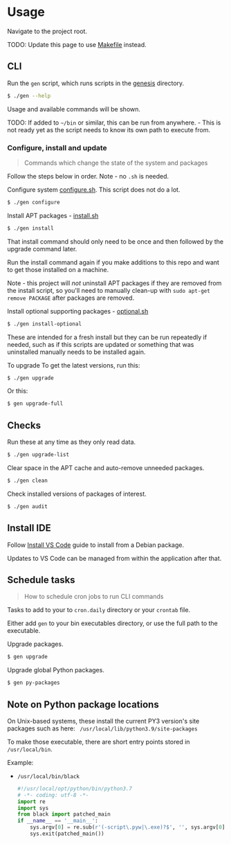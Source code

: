 # Usage

Navigate to the project root.

TODO: Update this page to use [Makefile](/Makefile) instead.


## CLI

Run the `gen` script, which runs scripts in the [genesis](/genesis) directory.

```sh
$ ./gen --help
```

Usage and available commands will be shown.

TODO: If added to `~/bin` or similar, this can be run from anywhere. - This is not ready yet as the script needs to know its own path to execute from.


### Configure, install and update
> Commands which change the state of the system and packages

Follow the steps below in order. Note - no `.sh` is needed.

Configure system [configure.sh](/genesis/config.sh). This script does not do a lot.

```sh
$ ./gen configure
```

Install APT packages - [install.sh](/genesis/install.sh)

```sh
$ ./gen install
```

That install command should only need to be once and then followed by the upgrade command later.

Run the install command again if you make additions to this repo and want to get those installed on a machine.

Note - this project will _not_ uninstall APT packages if they are removed from the install script, so you'll need to manually clean-up with `sudo apt-get remove PACKAGE` after packages are removed.

Install optional supporting packages - [optional.sh](/genesis/install-optional.sh)

```sh
$ ./gen install-optional
```

These are intended for a fresh install but they can be run repeatedly if needed, such as if this scripts are updated or something that was uninstalled manually needs to be installed again.

To upgrade To get the latest versions, run this:

```sh
$ ./gen upgrade
```

Or this:

```sh
$ gen upgrade-full
```


## Checks

Run these at any time as they only read data.

```sh
$ ./gen upgrade-list
```

Clear space in the APT cache and auto-remove unneeded packages.

```sh
$ ./gen clean
```

Check installed versions of packages of interest.

```sh
$ ./gen audit
```


## Install IDE

Follow [Install VS Code](/docs/install-vs-code.md) guide to install from a Debian package.

Updates to VS Code can be managed from within the application after that.


## Schedule tasks
> How to schedule cron jobs to run CLI commands

<!-- This could be moved to a separate section even as Configure, but it must follow Usage/CLI -->

Tasks to add to your to `cron.daily` directory or your `crontab` file.

Either add `gen` to your bin executables directory, or use the full path to the executable.

Upgrade packages.

```sh
$ gen upgrade
```

Upgrade global Python packages.

```sh
$ gen py-packages
```


## Note on Python package locations

On Unix-based systems, these install the current PY3 version's site packages  such as here: ` /usr/local/lib/python3.9/site-packages`

To make those executable, there are short entry points stored in `/usr/local/bin`.

Example:

- `/usr/local/bin/black`
    ```python
    #!/usr/local/opt/python/bin/python3.7
    # -*- coding: utf-8 -*-
    import re
    import sys
    from black import patched_main
    if __name__ == '__main__':
        sys.argv[0] = re.sub(r'(-script\.pyw|\.exe)?$', '', sys.argv[0])
        sys.exit(patched_main())
    ```
